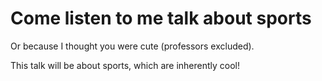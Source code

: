 # Come listen to me talk about sports

Or because I thought you were cute (professors excluded).

This talk will be about sports, which are inherently cool!
